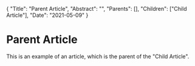 {
    "Title": "Parent Article",
    "Abstract": "",
    "Parents": [],
    "Children": ["Child Article"],
    "Date": "2021-05-09"
}

# Parent Article

This is an example of an article, which is the parent of the "Child Article".
